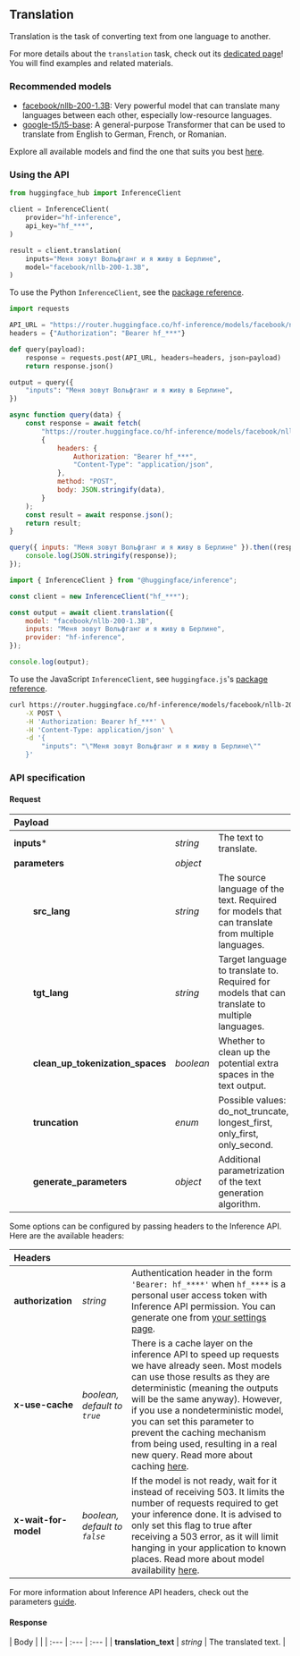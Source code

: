 <!---
This markdown file has been generated from a script. Please do not edit it directly.
For more details, check out:
- the `generate.ts` script: https://github.com/huggingface/hub-docs/blob/main/scripts/api-inference/scripts/generate.ts
- the task template defining the sections in the page: https://github.com/huggingface/hub-docs/tree/main/scripts/api-inference/templates/task/translation.handlebars
- the input jsonschema specifications used to generate the input markdown table: https://github.com/huggingface/huggingface.js/blob/main/packages/tasks/src/tasks/translation/spec/input.json
- the output jsonschema specifications used to generate the output markdown table: https://github.com/huggingface/huggingface.js/blob/main/packages/tasks/src/tasks/translation/spec/output.json
- the snippets used to generate the example:
  - curl: https://github.com/huggingface/huggingface.js/blob/main/packages/tasks/src/snippets/curl.ts
  - python: https://github.com/huggingface/huggingface.js/blob/main/packages/tasks/src/snippets/python.ts
  - javascript: https://github.com/huggingface/huggingface.js/blob/main/packages/tasks/src/snippets/js.ts
- the "tasks" content for recommended models: https://huggingface.co/api/tasks
--->

## Translation

Translation is the task of converting text from one language to another.

<Tip>

For more details about the `translation` task, check out its [dedicated page](https://huggingface.co/tasks/translation)! You will find examples and related materials.

</Tip>

### Recommended models

- [facebook/nllb-200-1.3B](https://huggingface.co/facebook/nllb-200-1.3B): Very powerful model that can translate many languages between each other, especially low-resource languages.
- [google-t5/t5-base](https://huggingface.co/google-t5/t5-base): A general-purpose Transformer that can be used to translate from English to German, French, or Romanian.

Explore all available models and find the one that suits you best [here](https://huggingface.co/models?inference=warm&pipeline_tag=translation&sort=trending).

### Using the API


<inferencesnippet>

<snippet provider="hf-inference" language="python" client="huggingface_hub">
        
```python
from huggingface_hub import InferenceClient

client = InferenceClient(
    provider="hf-inference",
    api_key="hf_***",
)

result = client.translation(
    inputs="Меня зовут Вольфганг и я живу в Берлине",
    model="facebook/nllb-200-1.3B",
)
```

</snippet>

To use the Python `InferenceClient`, see the [package reference](https://huggingface.co/docs/huggingface_hub/package_reference/inference_client#huggingface_hub.InferenceClient.).
<snippet provider="hf-inference" language="python" client="requests">
        
```python
import requests

API_URL = "https://router.huggingface.co/hf-inference/models/facebook/nllb-200-1.3B"
headers = {"Authorization": "Bearer hf_***"}

def query(payload):
    response = requests.post(API_URL, headers=headers, json=payload)
    return response.json()

output = query({
    "inputs": "Меня зовут Вольфганг и я живу в Берлине",
})
```

</snippet>

<snippet provider="hf-inference" language="js" client="fetch">
        
```js
async function query(data) {
	const response = await fetch(
		"https://router.huggingface.co/hf-inference/models/facebook/nllb-200-1.3B",
		{
			headers: {
				Authorization: "Bearer hf_***",
				"Content-Type": "application/json",
			},
			method: "POST",
			body: JSON.stringify(data),
		}
	);
	const result = await response.json();
	return result;
}

query({ inputs: "Меня зовут Вольфганг и я живу в Берлине" }).then((response) => {
    console.log(JSON.stringify(response));
});
```

</snippet>

<snippet provider="hf-inference" language="js" client="huggingface.js">
        
```js
import { InferenceClient } from "@huggingface/inference";

const client = new InferenceClient("hf_***");

const output = await client.translation({
	model: "facebook/nllb-200-1.3B",
	inputs: "Меня зовут Вольфганг и я живу в Берлине",
	provider: "hf-inference",
});

console.log(output);
```

</snippet>

To use the JavaScript `InferenceClient`, see `huggingface.js`'s [package reference](https://huggingface.co/docs/huggingface.js/inference/classes/InferenceClient#).
<snippet provider="hf-inference" language="sh" client="curl">
        
```sh
curl https://router.huggingface.co/hf-inference/models/facebook/nllb-200-1.3B \
    -X POST \
    -H 'Authorization: Bearer hf_***' \
    -H 'Content-Type: application/json' \
    -d '{
        "inputs": "\"Меня зовут Вольфганг и я живу в Берлине\""
    }'
```

</snippet>


</inferencesnippet>



### API specification

#### Request

| Payload |  |  |
| :--- | :--- | :--- |
| **inputs*** | _string_ | The text to translate. |
| **parameters** | _object_ |  |
| **&nbsp;&nbsp;&nbsp;&nbsp;&nbsp;&nbsp;&nbsp;&nbsp;src_lang** | _string_ | The source language of the text. Required for models that can translate from multiple languages. |
| **&nbsp;&nbsp;&nbsp;&nbsp;&nbsp;&nbsp;&nbsp;&nbsp;tgt_lang** | _string_ | Target language to translate to. Required for models that can translate to multiple languages. |
| **&nbsp;&nbsp;&nbsp;&nbsp;&nbsp;&nbsp;&nbsp;&nbsp;clean_up_tokenization_spaces** | _boolean_ | Whether to clean up the potential extra spaces in the text output. |
| **&nbsp;&nbsp;&nbsp;&nbsp;&nbsp;&nbsp;&nbsp;&nbsp;truncation** | _enum_ | Possible values: do_not_truncate, longest_first, only_first, only_second. |
| **&nbsp;&nbsp;&nbsp;&nbsp;&nbsp;&nbsp;&nbsp;&nbsp;generate_parameters** | _object_ | Additional parametrization of the text generation algorithm. |


Some options can be configured by passing headers to the Inference API. Here are the available headers:

| Headers |   |    |
| :--- | :--- | :--- |
| **authorization** | _string_ | Authentication header in the form `'Bearer: hf_****'` when `hf_****` is a personal user access token with Inference API permission. You can generate one from [your settings page](https://huggingface.co/settings/tokens). |
| **x-use-cache** | _boolean, default to `true`_ | There is a cache layer on the inference API to speed up requests we have already seen. Most models can use those results as they are deterministic (meaning the outputs will be the same anyway). However, if you use a nondeterministic model, you can set this parameter to prevent the caching mechanism from being used, resulting in a real new query. Read more about caching [here](../parameters#caching]). |
| **x-wait-for-model** | _boolean, default to `false`_ | If the model is not ready, wait for it instead of receiving 503. It limits the number of requests required to get your inference done. It is advised to only set this flag to true after receiving a 503 error, as it will limit hanging in your application to known places. Read more about model availability [here](../overview#eligibility]). |

For more information about Inference API headers, check out the parameters [guide](../parameters).

#### Response

| Body |  |
| :--- | :--- | :--- |
| **translation_text** | _string_ | The translated text. |

